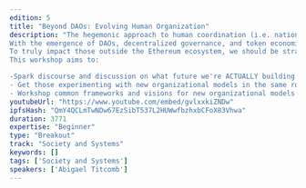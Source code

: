 ```yaml
---
edition: 5
title: "Beyond DAOs: Evolving Human Organization"
description: "The hegemonic approach to human coordination (i.e. nation states, corporations) is being challenged as those underserved and disempowered by the current system search for more open, adaptable, and representative solutions.
With the emergence of DAOs, decentralized governance, and token economics, we now have a new design space to engineer incentives and mechanisms that align human behavior. Projects like Aragon, DAOstack, Fairmint, Gnosis, Gitcoin, Commons Stack, and MolochDAO are all building, experimenting, and testing new ways to fund and govern human organizations. We want to build organizations that encourage sustainability over profit, stimulate regeneration instead of scarcity, and eliminate stakeholder misalignment seen in current cooperative models.
To truly impact those outside the Ethereum ecosystem, we should be strategically aligning experimentation around counter-hegemonic goals and visions. Only then will we be able to move 'beyond DAOs' into an evolved future of regenerative, sustainable, and cooperative human organization.
This workshop aims to:

-Spark discourse and discussion on what future we're ACTUALLY building towards
- Get those experimenting with new organizational models in the same room to discuss collaborative strategy, insights, and roadmaps
- Workshop common frameworks and visions for new organizational models to eliminate project silos, form counter-hegemonic strategies, and move the whole ecosystem forwards."
youtubeUrl: "https://www.youtube.com/embed/gvlxxkiZNDw"
ipfsHash: "QmY4QCLmTwNDw67EzSibT537L2HUWwfbzhxbCFoX83Vhwa"
duration: 3771
expertise: "Beginner"
type: "Breakout"
track: "Society and Systems"
keywords: []
tags: ['Society and Systems']
speakers: ['Abigael Titcomb']
---
```

